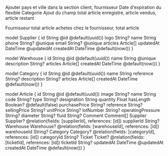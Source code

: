 Ajouter pays et ville dans la section client, fournisseur
Date d'expiration du flexible
Categorie
Ajout du champ total article enregistre, article vendus, article restant

Fournisseur
total article achetes chez le fournisseur,
total article

model Supplier {
id String @id @default(uuid())
logo String?
name String
phone String? @unique
email String? @unique
articles Article[]
updatedAt DateTime @updatedAt
createdAt DateTime @default(now())
}

model Warehouse {
id String @id @default(uuid())
name String @unique
description String?
articles Article[]
createdAt DateTime @default(now())
}

model Category {
id String @id @default(uuid())
name String
reference String?
description String?
articles Article[]
createdAt DateTime @default(now())
}

model Article {
id String @id @default(uuid())
image String?
name String
code String?
type String?
designation String
quantity Float
hasLength Boolean? @default(false)
purchasePrice String?
reference String?
sellingPrice String?
unitPrice String?
lotNumber String?
operatingPressure String?
diameter String?
fluid String?
Comment Comment[]
Supplier Supplier? @relation(fields: [supplierId], references: [id])
supplierId String?
Warehouse Warehouse? @relation(fields: [warehouseId], references: [id])
warehouseId String?
Category Category? @relation(fields: [categoryId], references: [id])
categoryId String?
Ticket Ticket? @relation(fields: [ticketId], references: [id])
ticketId String?
updatedAt DateTime @updatedAt
createdAt DateTime @default(now())
}
